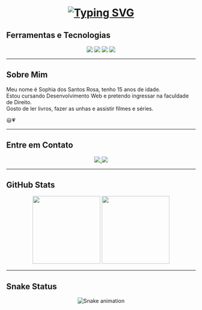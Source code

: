 <h1 align="center">
  <a href="https://git.io/typing-svg">
    <img src="https://readme-typing-svg.herokuapp.com?font=Fira+Code&pause=1000&random=false&width=435&lines=Ea%C3%AD+blz%3F+Sou+a+Sophia+dos+Santos+Rosa+.+.+." alt="Typing SVG" />
  </a>
</h1>

<h2> Ferramentas e Tecnologias </h2>
<div align="center">

  <!-- Linguagens -->
  <img src="https://img.shields.io/badge/HTML5-E34F26?style=for-the-badge&logo=html5&logoColor=white" />
  <img src="https://img.shields.io/badge/CSS3-1572B6?style=for-the-badge&logo=css3&logoColor=white" />
  <img src="https://img.shields.io/badge/JavaScript-F7DF1E?style=for-the-badge&logo=javascript&logoColor=black" />

  <!-- Ferramentas -->
  <img src="https://img.shields.io/badge/GitHub-181717?style=for-the-badge&logo=github&logoColor=white" />
</div>

---

<h2> Sobre Mim </h2>

<p>Meu nome é Sophia dos Santos Rosa, tenho 15 anos de idade.<br>
Estou cursando Desenvolvimento Web e pretendo ingressar na faculdade de Direito.<br>
Gosto de ler livros, fazer as unhas e assistir filmes e séries.</p>😃💗

---

<h2> Entre em Contato </h2>
<div align="center">

  <a href="https://www.instagram.com/sophh.rosa" target="_blank">
    <img src="https://img.shields.io/badge/-Instagram-E4405F?style=for-the-badge&logo=instagram&logoColor=white" />
  </a>
  <a href="mailto:seuemail@exemplo.com">
    <img src="https://img.shields.io/badge/Gmail-D14836?style=for-the-badge&logo=gmail&logoColor=white" />
  </a>

</div>

---

## GitHub Stats

<div align="center">
  <img height="180em" src="https://github-readme-stats.vercel.app/api?username=SEU_USERNAME_AQUI&show_icons=true&theme=dracula&include_all_commits=true&count_private=true" />
  <img height="180em" src="https://github-readme-stats.vercel.app/api/top-langs/?username=SEU_USERNAME_AQUI&layout=compact&langs_count=7&theme=dracula" />
</div>

---

## Snake Status

<div align="center">
  <img src="https://github.com/SEU_USERNAME_AQUI/SEU_USERNAME_AQUI/blob/main/snake-dark.svg" alt="Snake animation">
</div>
